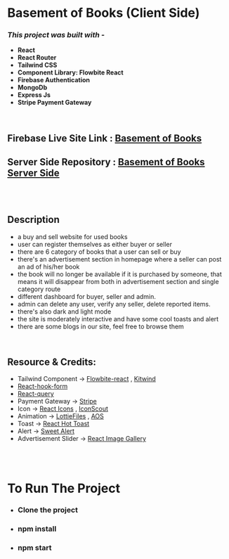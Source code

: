 # **Basement of Books (Client Side)**

### **_This project was built with -_**

- **React**
- **React Router**
- **Tailwind CSS**
- **Component Library: Flowbite React**
- **Firebase Authentication**
- **MongoDb**
- **Express Js**
- **Stripe Payment Gateway**

<br>

## **Firebase Live Site Link :** [Basement of Books](https://basement-of-books.web.app/)

## **Server Side Repository :** [Basement of Books Server Side](https://github.com/programming-hero-web-course-4/b612-used-products-resale-server-side-k-m-rahman)

<br>

<br>

## **Description**

- a buy and sell website for used books
- user can register themselves as either buyer or seller
- there are 6 category of books that a user can sell or buy
- there's an advertisement section in homepage where a seller can post an ad of his/her book
- the book will no longer be available if it is purchased by someone, that means it will disappear from both in advertisement section and single category route
- different dashboard for buyer, seller and admin.
- admin can delete any user, verify any seller, delete reported items.
- there's also dark and light mode
- the site is moderately interactive and have some cool toasts and alert
- there are some blogs in our site, feel free to browse them

<br>

## **Resource & Credits:**

- Tailwind Component -> [Flowbite-react](https://flowbite-react.com/) , [Kitwind](https://kitwind.io/products/kometa/components)
  <br>
- [React-hook-form](https://react-hook-form.com/)
  <br>
- [React-query](https://tanstack.com/query/v4/?from=reactQueryV3&original=https://react-query-v3.tanstack.com/)
  <br>
- Payment Gateway -> [Stripe](https://stripe.com/docs/development)
  <br>
- Icon -> [React Icons](https://react-icons.github.io/react-icons/) , [IconScout](https://iconscout.com/)
  <br>
- Animation -> [LottieFiles](https://lottiefiles.com/) , [AOS](https://michalsnik.github.io/aos/)
  <br>
- Toast -> [React Hot Toast](https://react-hot-toast.com/)
  <br>
- Alert -> [Sweet Alert](https://sweetalert.js.org/)
  <br>
- Advertisement Slider -> [React Image Gallery](https://github.com/xiaolin/react-image-gallery)
  <br>

<br>

<br>

# **To Run The Project**

- ### **Clone the project**

- ### **npm install**

- ### **npm start**
